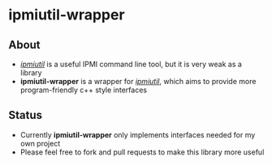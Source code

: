 # ipmiutil-wrapper

## About

- _[ipmiutil](http://ipmiutil.sourceforge.net/)_ is a useful IPMI command line tool, but it is very weak as a library
- __ipmiutil-wrapper__ is a wrapper for _[ipmiutil](http://ipmiutil.sourceforge.net/)_,  which aims to provide more program-friendly c++ style interfaces

## Status


- Currently __ipmiutil-wrapper__ only implements interfaces needed for my own project
- Please feel free to fork and pull requests to make this library more useful
